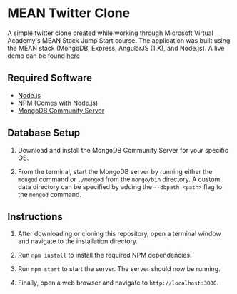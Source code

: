 # MEAN Twitter Clone

A simple twitter clone created while working through Microsoft Virtual Academy's MEAN Stack Jump Start course. The application was built using the MEAN stack (MongoDB, Express, AngularJS (1.X), and Node.js). A live demo can be found [here](https://mean-twitter-clone.herokuapp.com)

## Required Software

* [Node.js](https://nodejs.org)
* NPM (Comes with Node.js)
* [MongoDB Community Server](https://www.mongodb.com)

## Database Setup

1.  Download and install the MongoDB Community Server for your specific OS.

2.  From the terminal, start the MongoDB server by running either the `mongod` command or `./mongod` from the `mongo/bin` directory. A custom data directory can be specified by adding the `--dbpath <path>` flag to the `mongod` command.

## Instructions

1.  After downloading or cloning this repository, open a terminal window and navigate to the installation directory.

2.  Run `npm install` to install the required NPM dependencies.

3.  Run `npm start` to start the server. The server should now be running.

4.  Finally, open a web browser and navigate to `http://localhost:3000`.
